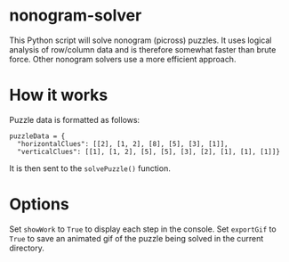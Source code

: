 # nonogram-solver
This Python script will solve nonogram (picross) puzzles. It uses logical analysis of row/column data and is therefore somewhat faster than brute force. Other nonogram solvers use a more efficient approach.

# How it works
Puzzle data is formatted as follows:
```
puzzleData = {
  "horizontalClues": [[2], [1, 2], [8], [5], [3], [1]], 
  "verticalClues": [[1], [1, 2], [5], [5], [3], [2], [1], [1], [1]]}
```
It is then sent to the `solvePuzzle()` function.

# Options
Set `showWork` to `True` to display each step in the console.
Set `exportGif` to `True` to save an animated gif of the puzzle being solved in the current directory.
